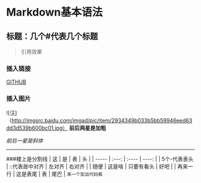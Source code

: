 # Markdown基本语法
## 标题：几个#代表几个标题
> 引用效果
### 插入链接
[GITHUB](https://github.com/)
### 插入图片
![汪]（http://imgsrc.baidu.com/imgad/pic/item/2934349b033b5bb59946eed63dd3d539b600bc01.jpg）
**前后两星是加粗**

*前后一星是斜体*
***
###楼上是分割线
| 这 | 是 | 表 | 头 |
| ----- | :---: | :---- | ----: |
| 5个-代表表头 | ::代表居中对齐 | 左对齐 | 右对齐 |
| 随便 | 这是啥 | 只要有看头 | 好吧 |
| 再来一行 | 这是表尾 | 表 | 尾巴 |
`来一个突出代码框`
